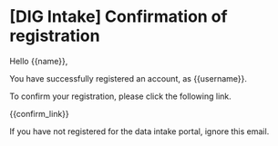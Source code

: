 
# [DIG Intake] Confirmation of registration

Hello {{name}},

You have successfully registered an account, as {{username}}.

To confirm your registration, please click the following link.

{{confirm_link}}

If you have not registered for the data intake portal, ignore this email.
